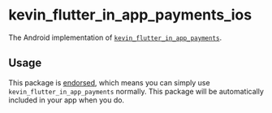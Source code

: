 # kevin_flutter_in_app_payments_ios

The Android implementation of [`kevin_flutter_in_app_payments`][1].

## Usage

This package is [endorsed][2], which means you can simply use `kevin_flutter_in_app_payments`
normally. This package will be automatically included in your app when you do.

[1]: https://pub.dev/packages/kevin_flutter_in_app_payments
[2]: https://flutter.dev/docs/development/packages-and-plugins/developing-packages#endorsed-federated-plugin

